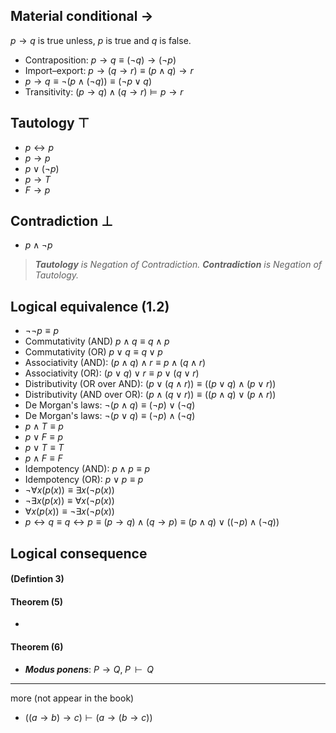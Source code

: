 ## Material conditional $\rightarrow$
$p\rightarrow{q}$ is true unless, $p$ is true and $q$ is false.

- Contraposition: $p\rightarrow{q}\equiv{(\lnot{q})\rightarrow{(\lnot{p})}}$
- Import–export: $p\rightarrow(q\rightarrow{r})\equiv{(p\land{q})\rightarrow{r}}$
- $p\rightarrow{q}\equiv{\lnot({p}\land(\lnot{q}))}\equiv{(\lnot{p}\lor{q})}$
- Transitivity: $(p \to q) \land (q \to r) \models p \to r$
## Tautology $\top$
- $p\leftrightarrow{p}$
- $p\rightarrow{p}$
- $p\lor{(\lnot{p})}$
- $p\rightarrow{T}$
- $F\rightarrow{p}$
## Contradiction $\bot$
- $p\land\lnot{p}$

>***Tautology** is Negation of Contradiction. 
>**Contradiction** is Negation of Tautology.*

## Logical equivalence (1.2)
- $\lnot\lnot{p}\equiv{p}$
- Commutativity (AND) $p\land{q}\equiv{q\land{p}}$
- Commutativity (OR) $p\lor{q}\equiv{q\lor{p}}$
- Associativity (AND): $(p\land{q})\land{r}\equiv{p\land({q}\land{r})}$
- Associativity (OR): $(p\lor{q})\lor{r}\equiv{p\lor({q}\lor{r})}$
- Distributivity (OR over AND): $({p\lor({q\land{r}})})\equiv({({p\lor{q}})\land({p\lor{r}})})$
- Distributivity (AND over OR): $({p\land({q\lor{r}})})\equiv({({p\land{q}})\lor({p\land{r}})})$
- De Morgan's laws: $\lnot{(p\land{q})}\equiv{(\lnot{p})\lor{(\lnot{q})}}$
- De Morgan's laws: $\lnot{(p\lor{q})}\equiv{(\lnot{p})\land{(\lnot{q})}}$
- $p\land{T}\equiv{p}$
- $p\lor{F}\equiv{p}$
- $p\lor{T}\equiv{T}$
- $p\land{F}\equiv{F}$
- Idempotency (AND): $p\land{p}\equiv{p}$
- Idempotency (OR): $p\lor{p}\equiv{p}$
- $\lnot\forall{x(p(x))\equiv{\exists{x(\lnot{p(x)})}}}$
- $\lnot\exists{x(p(x))\equiv{\forall{x(\lnot{p(x)})}}}$
- $\forall{x(p(x))\equiv{\lnot\exists{x(\lnot{p(x)})}}}$
- $p\leftrightarrow{q}\equiv{q\leftrightarrow{p}\equiv{(p\rightarrow{q})\land{(q\rightarrow{p})}\equiv{(p\land{q})\lor{((\lnot{p})\land{(\lnot{q})})}}}}$

## Logical consequence 
#### (Defintion 3)

#### Theorem (5)
- 
#### Theorem (6)
- ***Modus ponens***: $P \to Q,\; P\;\; \vdash\;\; Q$

___
more (not appear in the book)
- $((a\rightarrow{b})\rightarrow{c})\vdash(a\rightarrow({b}\rightarrow{c}))$
